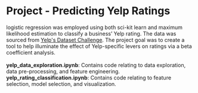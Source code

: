 # Project - Predicting Yelp Ratings

logistic regression was employed using both sci-kit learn and maximum likelihood estimation to classify a business’ Yelp rating. The data was sourced from [Yelp's Dataset Challenge](https://www.yelp.com/dataset_challenge). The project goal was to create a tool to help illuminate the effect of Yelp-specific levers on ratings via a beta coefficient analysis. <br/>
<br/>
**yelp_data_exploration.ipynb**: Contains code relating to data exploration, data pre-processing, and feature engineering.<br/>
**yelp_rating_classification.ipynb**: Contains code relating to feature selection, model selection, and visualization.

 
